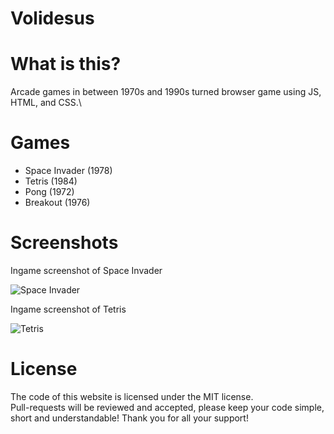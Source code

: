 # Volidesus
# What is this?
Arcade games in between 1970s and 1990s turned browser game using JS, HTML, and CSS.\

# Games
- Space Invader (1978)
- Tetris (1984)
- Pong (1972)
- Breakout (1976)

# Screenshots
Ingame screenshot of Space Invader

![Space Invader](https://github.com/user-attachments/assets/c88dbf35-8f50-4058-b7c8-b2479bfbb52c)

Ingame screenshot of Tetris

![Tetris](https://github.com/user-attachments/assets/b6bad2d7-6e55-4ae0-969a-99f60f43c32a)

# License
The code of this website is licensed under the MIT license.\
Pull-requests will be reviewed and accepted, please keep your code simple, short and understandable! Thank you for all your support!
